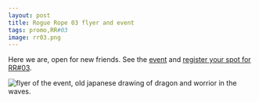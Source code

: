 ```yaml
---
layout: post
title: Rogue Rope 03 flyer and event
tags: promo,RR#03
image: rr03.png
---
```



Here we are, open for new friends. See the [event](https://fetlife.com/events/458467) and [register your spot for RR#03](http://goo.gl/forms/Wb4w2Agv0hrBp0zt2). 

![flyer of the event, old japanese drawing of dragon and worrior in the waves.](http://i.imgur.com/VrfOyWi.jpg)


